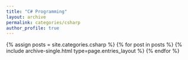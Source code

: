 ```yaml
---
title: "C# Programming"
layout: archive
permalink: categories/csharp
author_profile: true
---
```


{% assign posts = site.categories.csharp %}
{% for post in posts %} {% include archive-single.html type=page.entries_layout %} {% endfor %}
